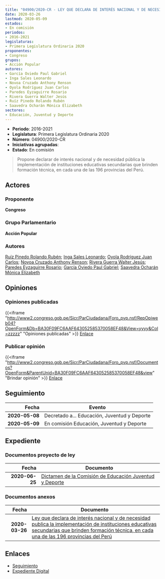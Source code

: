 ```yaml
---
title: "04900/2020-CR - LEY QUE DECLARA DE INTERÉS NACIONAL Y DE NECESIDAD PÚBLICA LA IMPLEMENTACIÓN DE INSTITUCIONES EDUCATIVAS SEECUNDARIAS QUE BRINDEN FORMACIÓN TÉCNICA, EN CADA UNA DE LAS 196 PROVINCIAS DEL PERÚ"
date: 2020-03-26
lastmod: 2020-05-09
estados:
- En comisión
periodos:
- 2016-2021
legislaturas:
- Primera Legislatura Ordinaria 2020
proponentes:
- Congreso
grupos:
- Acción Popular
autores:
- García Oviedo Paul Gabriel
- Inga Sales Leonardo
- Novoa Cruzado Anthony Renson
- Oyola Rodríguez Juan Carlos
- Paredes Eyzaguirre Rosario
- Rivera Guerra Walter Jesús
- Ruíz Pinedo Rolando Rubén
- Saavedra Ocharán Mónica Elizabeth
sectores:
- Educación, Juventud y Deporte
---
```

- **Periodo**: 2016-2021
- **Legislatura**: Primera Legislatura Ordinaria 2020
- **Número**: 04900/2020-CR
- **Iniciativas agrupadas**: 
- **Estado**: En comisión

> Propone declarar de interés nacional y de necesidad pública la implementación de instituciones educativas secundarias que brinden formación técnica, en cada una de las 196 provincias del Perú.


## Actores

### Proponente

**Congreso**

### Grupo Parlamentario

**Acción Popular**

### Autores

[Ruíz Pinedo Rolando Rubén](mailto:mailto:rruiz@congreso.gob.pe); [Inga Sales Leonardo](mailto:mailto:lingas@congreso.gob.pe); [Oyola Rodríguez Juan Carlos](mailto:mailto:joyola@congreso.gob.pe); [Novoa Cruzado Anthony Renson](mailto:mailto:anovoa@congreso.gob.pe); [Rivera Guerra Walter Jesús](mailto:mailto:wriverag@congreso.gob.pe); [Paredes Eyzaguirre Rosario](mailto:mailto:rparedes@congreso.gob.pe); [García Oviedo Paul Gabriel](mailto:mailto:pgarcia@congreso.gob.pe); [Saavedra Ocharán Mónica Elizabeth](mailto:mailto:msaavedra@congreso.gob.pe)

## Opiniones

### Opiniones publicadas

{{<iframe "http://www2.congreso.gob.pe/Sicr/ParCiudadana/Foro_pvp.nsf/RepOpiweb04?OpenForm&Db=BA30F09FC6AAF643052585370058EF48&View=yyyy&Col=zzzzz" "Opiniones publicadas" >}}
[Enlace](http://www2.congreso.gob.pe/Sicr/ParCiudadana/Foro_pvp.nsf/RepOpiweb04?OpenForm&Db=BA30F09FC6AAF643052585370058EF48&View=yyyy&Col=zzzzz)

### Publicar opinión

{{<iframe "http://www2.congreso.gob.pe/Sicr/ParCiudadana/Foro_pvp.nsf/Documentos?OpenForm&ParentUnid=BA30F09FC6AAF643052585370058EF48&view" "Brindar opinión" >}}
[Enlace](http://www2.congreso.gob.pe/Sicr/ParCiudadana/Foro_pvp.nsf/Documentos?OpenForm&ParentUnid=BA30F09FC6AAF643052585370058EF48&view)


## Seguimiento

| Fecha | Evento |
|------:|--------|
| **2020-05-08** | Decretado a... Educación, Juventud y Deporte |
| **2020-05-09** | En comisión Educación, Juventud y Deporte |

## Expediente

### Documentos proyecto de ley

| Fecha | Documento |
|------:|-----------|
| **2020-06-25** | [Dictamen de la Comisión de Educación Juventud y Deporte](http://www.leyes.congreso.gob.pe/Documentos/2016_2021/Dictamenes/Proyectos_de_Ley/04900DC10MAY-20201223.pdf) |

### Documentos anexos

| Fecha | Documento |
|------:|-----------|
| **2020-03-26** | [Ley que declara de interés nacional y de necesidad publica la implementación de instituciones educativas secundarias que brinden formación técnica, en cada una de las 196 provincias del Perú](http://www.leyes.congreso.gob.pe/Documentos/2016_2021/Proyectos_de_Ley_y_de_Resoluciones_Legislativas/PL04900_20200326.pdf) |

## Enlaces

- [Seguimiento](http://www2.congreso.gob.pe/Sicr/TraDocEstProc/CLProLey2016.nsf/f7fff46988ca05b1052578e100829cc7/aaffeef88a24cc0705258537006ea046?OpenDocument)
- [Expediente Digital](http://www2.congreso.gob.pe/Sicr/TraDocEstProc/Expvirt_2011.nsf/visbusqptramdoc1621/04900?opendocument)

